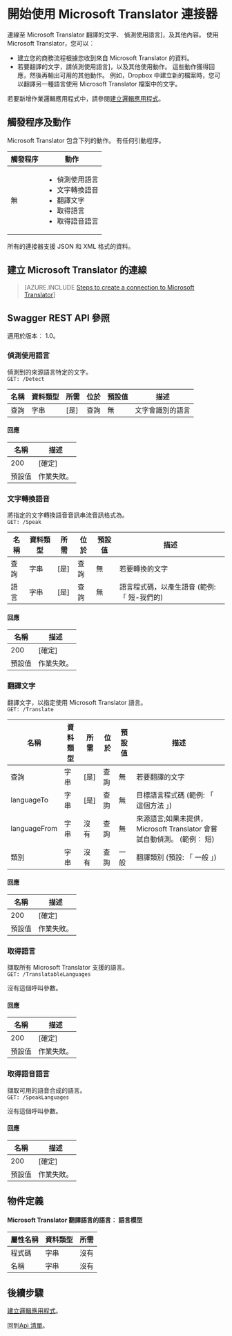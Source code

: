 <properties
    pageTitle="邏輯應用程式中新增 Microsoft Translator |Microsoft Azure"
    description="Microsoft Translator 連接器與 REST API 參數的概觀"
    services=""
    suite=""
    documentationCenter="" 
    authors="MandiOhlinger"
    manager="erikre"
    editor=""
    tags="connectors"/>

<tags
   ms.service="multiple"
   ms.devlang="na"
   ms.topic="article"
   ms.tgt_pltfrm="na"
   ms.workload="na" 
   ms.date="08/18/2016"
   ms.author="mandia"/>

# <a name="get-started-with-the-microsoft-translator-connector"></a>開始使用 Microsoft Translator 連接器
連線至 Microsoft Translator 翻譯的文字、 偵測使用語言]，及其他內容。 使用 Microsoft Translator，您可以︰ 

- 建立您的商務流程根據您收到來自 Microsoft Translator 的資料。 
- 若要翻譯的文字，請偵測使用語言]，以及其他使用動作。 這些動作獲得回應，然後再輸出可用的其他動作。 例如，Dropbox 中建立新的檔案時，您可以翻譯另一種語言使用 Microsoft Translator 檔案中的文字。

若要新增作業邏輯應用程式中，請參閱[建立邏輯應用程式](../app-service-logic/app-service-logic-create-a-logic-app.md)。

## <a name="triggers-and-actions"></a>觸發程序及動作
Microsoft Translator 包含下列的動作。 有任何引動程序。

觸發程序 | 動作
--- | ---
無 | <ul><li>偵測使用語言</li><li>文字轉換語音</li><li>翻譯文字</li><li>取得語言</li><li>取得語音語言</li></ul>

所有的連接器支援 JSON 和 XML 格式的資料。


## <a name="create-a-connection-to-microsoft-translator"></a>建立 Microsoft Translator 的連線

>[AZURE.INCLUDE [Steps to create a connection to Microsoft Translator](../../includes/connectors-create-api-microsofttranslator.md)]


## <a name="swagger-rest-api-reference"></a>Swagger REST API 參照
適用於版本︰ 1.0。

### <a name="detect-language"></a>偵測使用語言    
偵測到的來源語言特定的文字。  
```GET: /Detect```

| 名稱| 資料類型|所需|位於|預設值|描述|
| ---|---|---|---|---|---|
|查詢|字串|[是]|查詢|無 |文字會識別的語言|

#### <a name="response"></a>回應
|名稱|描述|
|---|---|
|200|[確定]|
|預設值|作業失敗。|


### <a name="text-to-speech"></a>文字轉換語音    
將指定的文字轉換語音音訊串流音訊格式為。  
```GET: /Speak```

| 名稱| 資料類型|所需|位於|預設值|描述|
| ---|---|---|---|---|---|
|查詢|字串|[是]|查詢|無 |若要轉換的文字|
|語言|字串|[是]|查詢|無 |語言程式碼，以產生語音 (範例: 「 短-我們的)|

#### <a name="response"></a>回應
|名稱|描述|
|---|---|
|200|[確定]|
|預設值|作業失敗。|


### <a name="translate-text"></a>翻譯文字    
翻譯文字，以指定使用 Microsoft Translator 語言。  
```GET: /Translate```

| 名稱| 資料類型|所需|位於|預設值|描述|
| ---|---|---|---|---|---|
|查詢|字串|[是]|查詢|無 |若要翻譯的文字|
|languageTo|字串|[是]|查詢| 無|目標語言程式碼 (範例: 「 這個方法 」)|
|languageFrom|字串|沒有|查詢|無 |來源語言;如果未提供，Microsoft Translator 會嘗試自動偵測。 (範例︰ 短)|
|類別|字串|沒有|查詢|一般 |翻譯類別 (預設: 「 一般 」)|

#### <a name="response"></a>回應
|名稱|描述|
|---|---|
|200|[確定]|
|預設值|作業失敗。|


### <a name="get-languages"></a>取得語言    
擷取所有 Microsoft Translator 支援的語言。  
```GET: /TranslatableLanguages```

沒有這個呼叫參數。 

#### <a name="response"></a>回應
|名稱|描述|
|---|---|
|200|[確定]|
|預設值|作業失敗。|


### <a name="get-speech-languages"></a>取得語音語言    
擷取可用的語音合成的語言。  
```GET: /SpeakLanguages``` 

沒有這個呼叫參數。

#### <a name="response"></a>回應
|名稱|描述|
|---|---|
|200|[確定]|
|預設值|作業失敗。|

## <a name="object-definitions"></a>物件定義

#### <a name="language-language-model-for-microsoft-translator-translatable-languages"></a>Microsoft Translator 翻譯語言的語言︰ 語言模型

|屬性名稱 | 資料類型 | 所需|
|---|---|---|
|程式碼|字串|沒有|
|名稱|字串|沒有|


## <a name="next-steps"></a>後續步驟

[建立邏輯應用程式](../app-service-logic/app-service-logic-create-a-logic-app.md)。

回到[Api 清單](apis-list.md)。


<!--References-->
[5]: https://datamarket.azure.com/developer/applications/
[6]: ./media/connectors-create-api-microsofttranslator/register-your-application.png
